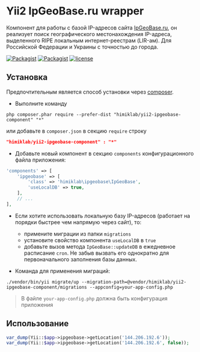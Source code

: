 Yii2 IpGeoBase.ru wrapper
========================
Компонент для работы с базой IP-адресов сайта [IpGeoBase.ru](http://ipgeobase.ru/), он
реализует поиск географического местонахождения IP-адреса, выделенного RIPE локальным интернет-реестрам (LIR-ам).
Для Российской Федерации и Украины с точностью до города.

[![Packagist](https://img.shields.io/packagist/dt/himiklab/yii2-ipgeobase-component.svg)]() [![Packagist](https://img.shields.io/packagist/v/himiklab/yii2-ipgeobase-component.svg)]()  [![license](https://img.shields.io/badge/License-MIT-yellow.svg)]()

Установка
----------
Предпочтительным является способ установки через [composer](http://getcomposer.org/download/).

* Выполните команду

```
php composer.phar require --prefer-dist "himiklab/yii2-ipgeobase-component" "*"
```

или добавьте в `composer.json` в секцию `require` строку

```json
"himiklab/yii2-ipgeobase-component" : "*"
```

* Добавьте новый компонент в секцию `components` конфигурационного файла приложения:

```php
'components' => [
    'ipgeobase' => [
        'class' => 'himiklab\ipgeobase\IpGeoBase',
        'useLocalDB' => true,
    ],
    // ...
],
```

* Если хотите использовать локальную базу IP-адресов (работает на порядки быстрее чем напрямую через сайт),
то:
    * примените миграции из папки `migrations`
    * установите свойство компонента `useLocalDB` в `true`
    * добавьте вызов метода `IpGeoBase::updateDB` в ежедневное расписание `cron`. Не забыв вызвать его однократно
для первоначального заполнения базы данных.

* Команда для применения миграций:
```
./vendor/bin/yii migrate/up --migration-path=@vendor/himiklab/yii2-ipgeobase-component/migrations --appconfig=your-app-config.php
```

> В файле `your-app-config.php` должна быть конфигурация приложения

Использование
-------------
```php
var_dump(Yii::$app->ipgeobase->getLocation('144.206.192.6'));
var_dump(Yii::$app->ipgeobase->getLocation('144.206.192.6', false));
```
